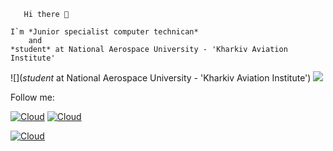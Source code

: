  
       Hi there 👋

    I`m *Junior specialist computer technican*        
        and
    *student* at National Aerospace University - 'Kharkiv Aviation Institute'

![](*student* at National Aerospace University - 'Kharkiv Aviation Institute')
![](https://image.freepik.com/free-vector/human-evolution-of-monkey-to-modern-man-programmer-computer-user-isolated-on-white_33099-1593.jpg)


Follow me:


[![Cloud](https://img.shields.io/badge/instagram-ffffff?style=social&logo=instagram)](https://www.instagram.com/a.nanass.s/)        [![Cloud](https://img.shields.io/badge/Telegram-ffffff?style=social&logo=telegram)](https://t.me/a_nanass_s)

[![Cloud](https://img.shields.io/badge/linkedin-blue?style=social&logo=linkedin)](https://www.linkedin.com/in/alexandr-anastasiev-835725207/)
